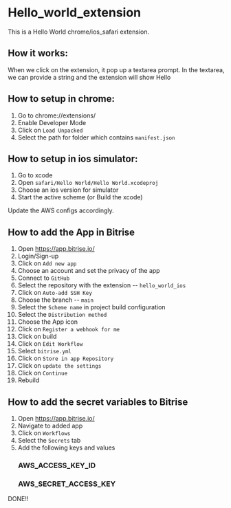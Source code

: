 # Hello_world_extension
This is a Hello World chrome/ios_safari extension.


## How it works:
When we click on the extension, it pop up a textarea prompt. In the textarea, we can provide a string and the extension will show 
Hello <Provided String>


## How to setup in chrome:
  1. Go to chrome://extensions/ 
  2. Enable Developer Mode
  3. Click on `Load Unpacked`
  4. Select the path for folder which contains `manifest.json`
  
  
## How to setup in ios simulator:
  1. Go to xcode
  2. Open `safari/Hello World/Hello World.xcodeproj`
  3. Choose an ios version for simulator
  4. Start the active scheme (or Build the xcode)  
  
  
  Update the AWS configs accordingly.
  
## How to add the App in Bitrise
  1. Open https://app.bitrise.io/
  2. Login/Sign-up
  3. Click on `Add new app`
  4. Choose an account and set the privacy of the app
  5. Connect to `GitHub`
  6. Select the repository with the extension -- `hello_world_ios`
  7. Click on `Auto-add SSH Key`
  8. Choose the branch -- `main`
  9. Select the `Scheme name` in project build configuration
  10. Select the `Distribution method`
  11. Choose the App icon
  12. Click on `Register a webhook for me`
  13. Click on build
  14. Click on `Edit Workflow`
  15. Select `bitrise.yml`
  16. Click on `Store in app Repository`
  17. Click on `update the settings`
  18. Click on `Continue`
  19. Rebuild
  
## How to add the secret variables to Bitrise
  1. Open https://app.bitrise.io/
  2. Navigate to added app
  3. Click on `Workflows`
  4. Select the `Secrets` tab
  5. Add the following keys and values
        ### AWS_ACCESS_KEY_ID
        ### AWS_SECRET_ACCESS_KEY
  
  
  DONE!!
  
  
